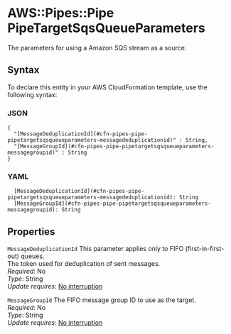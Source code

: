 # AWS::Pipes::Pipe PipeTargetSqsQueueParameters<a name="aws-properties-pipes-pipe-pipetargetsqsqueueparameters"></a>

The parameters for using a Amazon SQS stream as a source\.

## Syntax<a name="aws-properties-pipes-pipe-pipetargetsqsqueueparameters-syntax"></a>

To declare this entity in your AWS CloudFormation template, use the following syntax:

### JSON<a name="aws-properties-pipes-pipe-pipetargetsqsqueueparameters-syntax.json"></a>

```
{
  "[MessageDeduplicationId](#cfn-pipes-pipe-pipetargetsqsqueueparameters-messagededuplicationid)" : String,
  "[MessageGroupId](#cfn-pipes-pipe-pipetargetsqsqueueparameters-messagegroupid)" : String
}
```

### YAML<a name="aws-properties-pipes-pipe-pipetargetsqsqueueparameters-syntax.yaml"></a>

```
  [MessageDeduplicationId](#cfn-pipes-pipe-pipetargetsqsqueueparameters-messagededuplicationid): String
  [MessageGroupId](#cfn-pipes-pipe-pipetargetsqsqueueparameters-messagegroupid): String
```

## Properties<a name="aws-properties-pipes-pipe-pipetargetsqsqueueparameters-properties"></a>

`MessageDeduplicationId`  <a name="cfn-pipes-pipe-pipetargetsqsqueueparameters-messagededuplicationid"></a>
This parameter applies only to FIFO \(first\-in\-first\-out\) queues\.  
The token used for deduplication of sent messages\.  
*Required*: No  
*Type*: String  
*Update requires*: [No interruption](https://docs.aws.amazon.com/AWSCloudFormation/latest/UserGuide/using-cfn-updating-stacks-update-behaviors.html#update-no-interrupt)

`MessageGroupId`  <a name="cfn-pipes-pipe-pipetargetsqsqueueparameters-messagegroupid"></a>
The FIFO message group ID to use as the target\.  
*Required*: No  
*Type*: String  
*Update requires*: [No interruption](https://docs.aws.amazon.com/AWSCloudFormation/latest/UserGuide/using-cfn-updating-stacks-update-behaviors.html#update-no-interrupt)